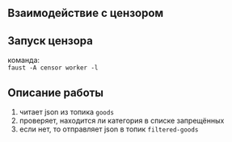 ## Взаимодействие с цензором

## Запуск цензора
команда:  
`faust -A censor worker -l`

## Описание работы
1. читает json из топика `goods`
2. проверяет, находится ли категория в списке запрещённых
3. если нет, то отправляет json в топик `filtered-goods`